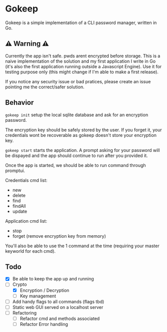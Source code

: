 # Gokeep

Gokeep is a simple implementation of a CLI password manager, written in Go.

## ⚠️ Warning ⚠️

Currently the app isn't safe. pwds arent encrypted before storage. 
This is a naive implementation of the solution and my first application I write in Go (it's also the first application running outside a Javascript Engine).
Use it for testing purpose only (this might change if I'm able to make a first release).

If you notice any security issue or bad pratices, please create an issue pointing me the correct/safer solution. 

## Behavior

`gokeep init` setup the local sqlite database and ask for an encryption password. 

The encryption key should be safely stored by the user. If you forget it, your credentials wont be recoverable as gokeep doesn't store your encryption key.

`gokeep start` starts the application. A prompt asking for your password will be dispayed and the app should continue to run after you provided it. 

Once the app is started, we should be able to run command through promptui. 

Credentials cmd list: 

- new
- delete
- find
- findAll
- update

Application cmd list:

- stop
- forget (remove encryption key from memory)

You'll also be able to use the 1 command at the time (requiring your master keyworld for each cmd).

## Todo 

- [x] Be able to keep the app up and running
- [ ] Crypto
  - [x] Encryption / Decryption
  - [ ] Key management
- [ ] Add handy flags to all commands (flags tbd)
- [ ] Static web GUI served on a localhost server
- [ ] Refactoring 
  - [ ] Refactor cmd and methods associated
  - [ ] Refactor Error handling